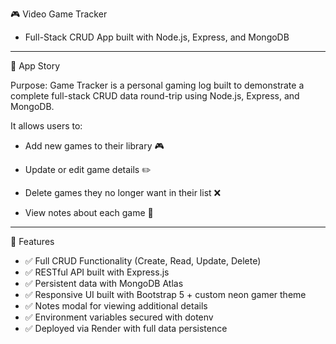 🎮 Video Game Tracker
- Full-Stack CRUD App built with Node.js, Express, and MongoDB

---
📖 App Story

Purpose:
Game Tracker is a personal gaming log built to demonstrate a complete full-stack CRUD data round-trip using Node.js, Express, and MongoDB.

It allows users to:

- Add new games to their library 🎮

- Update or edit game details ✏️

- Delete games they no longer want in their list ❌

- View notes about each game 💾

---
🧠 Features

- ✅ Full CRUD Functionality (Create, Read, Update, Delete)
- ✅ RESTful API built with Express.js
- ✅ Persistent data with MongoDB Atlas
- ✅ Responsive UI built with Bootstrap 5 + custom neon gamer theme
- ✅ Notes modal for viewing additional details
- ✅ Environment variables secured with dotenv
- ✅ Deployed via Render with full data persistence
